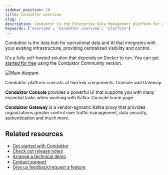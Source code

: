 ```yaml
---
sidebar_position: 10
title: Conduktor overview
slug: /
description: Conduktor is the Enterprise Data Management platform for real-time data streaming
keywords: ['overview', 'Conduktor overview', 'platform']
---
```


Conduktor is the data hub for operational data and AI that integrates with your existing infrastructure, providing centralized visibility and control.

It's a fully self-hosted solution that depends on Docker to run. You can [get started for free](https://www.conduktor.io/get-started) using the Conduktor Community version.

<a href="https://framerusercontent.com/images/meFtLvvuqKtvLTZJuKgIV8xMI.png" target="_blank" rel="noopener">
  <img src="https://framerusercontent.com/images/meFtLvvuqKtvLTZJuKgIV8xMI.png" alt="Main diagram" style={{maxWidth: '100%'}} style={{paddingTop: '10px'}} />
</a>

Conduktor platform consists of two key components: Console and Gateway.

**Conduktor Console** provides a powerful UI that supports you with many essential tasks when working with Kafka:
Console home page

**Conduktor Gateway** is a vendor-agnostic Kafka proxy that provides organizations greater control over traffic management, data security, authentication and much more.

## Related resources

- [Get started with Conduktor](/guide/get-started)
- [Check out release notes](https://conduktor.io/changelog)
- [Arrange a technical demo](https://www.conduktor.io/contact/demo)
- [Contact support](https://www.conduktor.io/contact/support)
- [Give us feedback/request a feature](https://conduktor.io/roadmap)
